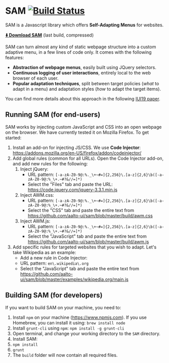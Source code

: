 # SAM [![Build Status](https://travis-ci.org/aalto-ui/sam.svg?branch=master)](https://travis-ci.org/aalto-ui/sam)

SAM is a Javascript library which offers **Self-Adapting Menus** for websites.

**[⬇️ Download SAM](https://aalto-ui.github.io/sam/build/sam.zip)** (last build, compressed)

SAM can turn almost any kind of static webpage structure into a custom adaptive menu, in a few lines of code only. It comes with the following features:

* **Abstraction of webpage menus**, easily built using JQuery selectors.
* **Continuous logging of user interactions**, entirely local to the web browser of each user.
* **Popular adaptation techniques**, split between target policies (_what_ to adapt in a menu) and adaptation styles (_how_ to adapt the target items).

You can find more details about this approach in the following [IUI19 paper](https://dl.acm.org/citation.cfm?id=3308705).



## Running SAM (for end-users)
SAM works by injecting custom JavaScript and CSS into an open webpage on the browser. We have currently tested it on Mozilla Firefox. To get started: 
1. Install an add-on for injecting JS/CSS. We use **Code Injector**: https://addons.mozilla.org/en-US/firefox/addon/codeinjector/
2. Add global rules (common for all URLs). Open the Code Injector add-on, and add new rules for the following: 
    1. Inject jQuery: 
        * URL pattern: `[-a-zA-Z0-9@:%._\+~#=]{2,256}\.[a-z]{2,6}\b([-a-zA-Z0-9@:%_\+.~#?&//=]*)`
        * Select the "Files" tab and paste the URL: https://code.jquery.com/jquery-3.3.1.min.js
    2. Inject AWM.css: 
        * URL pattern: `[-a-zA-Z0-9@:%._\+~#=]{2,256}\.[a-z]{2,6}\b([-a-zA-Z0-9@:%_\+.~#?&//=]*)`
        * Select the "CSS" tab and paste the entire text from https://github.com/aalto-ui/sam/blob/master/build/awm.css
    3. Inject AWM.js:
        * URL pattern: `[-a-zA-Z0-9@:%._\+~#=]{2,256}\.[a-z]{2,6}\b([-a-zA-Z0-9@:%_\+.~#?&//=]*)`
        * Select the "JavaScript" tab and paste the entire text from https://github.com/aalto-ui/sam/blob/master/build/awm.js
3. Add specific rules for targeted websites that you wish to adapt. Let's take Wikipedia as an example:
    * Add a new rule in Code Injector:
    * URL pattern: `en\.wikipedia\.org`
    * Select the "JavaScript" tab and paste the entire text from  https://github.com/aalto-ui/sam/blob/master/examples/wikipedia.org/main.js

      
## Building SAM (for developers)
If you want to build SAM on your machine, you need to:
1. Install `npm` on your machine (https://www.npmjs.com). If you use Homebrew, you can install it using: `brew install node`
2. Install `grunt-cli` using `npm`: `npm install -g grunt-cli`
3. Open terminal, and change your working directory to the `SAM` directory.
4. Install SAM:
  1. `npm install`
  2. `grunt`
5. The `build` folder will now contain all required files.
